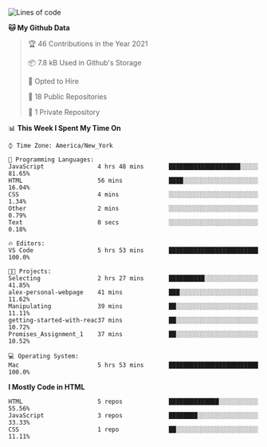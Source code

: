 <!--START_SECTION:waka-->
![Lines of code](https://img.shields.io/badge/From%20Hello%20World%20I%27ve%20Written-21097%20lines%20of%20code-blue)

**🐱 My Github Data** 

> 🏆 46 Contributions in the Year 2021
 > 
> 📦 7.8 kB Used in Github's Storage 
 > 
> 💼 Opted to Hire
 > 
> 📜 18 Public Repositories 
 > 
> 🔑 1 Private Repository 
 > 
📊 **This Week I Spent My Time On** 

```text
⌚︎ Time Zone: America/New_York

💬 Programming Languages: 
JavaScript               4 hrs 48 mins       ████████████████████░░░░░   81.65% 
HTML                     56 mins             ████░░░░░░░░░░░░░░░░░░░░░   16.04% 
CSS                      4 mins              ░░░░░░░░░░░░░░░░░░░░░░░░░   1.34% 
Other                    2 mins              ░░░░░░░░░░░░░░░░░░░░░░░░░   0.79% 
Text                     0 secs              ░░░░░░░░░░░░░░░░░░░░░░░░░   0.18%

🔥 Editors: 
VS Code                  5 hrs 53 mins       █████████████████████████   100.0%

🐱‍💻 Projects: 
Selecting                2 hrs 27 mins       ██████████░░░░░░░░░░░░░░░   41.85% 
alex-personal-webpage    41 mins             ███░░░░░░░░░░░░░░░░░░░░░░   11.62% 
Manipulating             39 mins             ██░░░░░░░░░░░░░░░░░░░░░░░   11.11% 
getting-started-with-reac37 mins             ██░░░░░░░░░░░░░░░░░░░░░░░   10.72% 
Promises_Assignment_1    37 mins             ██░░░░░░░░░░░░░░░░░░░░░░░   10.52%

💻 Operating System: 
Mac                      5 hrs 53 mins       █████████████████████████   100.0%

```

**I Mostly Code in HTML** 

```text
HTML                     5 repos             ██████████████░░░░░░░░░░░   55.56% 
JavaScript               3 repos             ████████░░░░░░░░░░░░░░░░░   33.33% 
CSS                      1 repo              ██░░░░░░░░░░░░░░░░░░░░░░░   11.11%

```



<!--END_SECTION:waka-->
